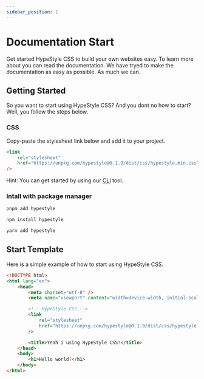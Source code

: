 ```yaml
---
sidebar_position: 1
---
```


# Documentation Start

Get started HypeStyle CSS to build your own websites easy. To learn more about you can read the documentation.
We have tryed to make the documentation as easy as possible. As much we can.

## Getting Started

So you want to start using HypeStyle CSS? And you dont no how to start? Well, you follow the steps below.

### CSS

Copy-paste the stylesheet link below and add it to your project.

```html
<link
    rel="stylesheet"
    href="https://unpkg.com/hypestyle@0.1.9/dist/css/hypestyle.min.css"
/>
```

Hint: You can get started by using our [CLI](/docs/category/cli) tool.

### Intall with package manager

```bash
pnpm add hypestyle
```

```bash
npm install hypestyle
```

```bash
yarn add hypestyle
```

## Start Template

Here is a simple example of how to start using HypeStyle CSS.

```html
<!DOCTYPE html>
<html lang="en">
    <head>
        <meta charset="utf-8" />
        <meta name="viewport" content="width=device-width, initial-scale=1" />

        <!-- HypeStyle CSS -->
        <link
            rel="stylesheet"
            href="https://unpkg.com/hypestyle@0.1.9/dist/css/hypestyle.min.css"
        />

        <title>Yeah i using HypeStyle CSS!</title>
    </head>
    <body>
        <h1>Hello world!</h1>
    </body>
</html>
```




